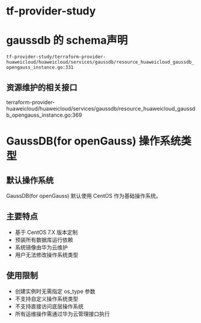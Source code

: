 # tf-provider-study

# gaussdb 的 schema声明

`tf-provider-study/terraform-provider-huaweicloud/huaweicloud/services/gaussdb/resource_huaweicloud_gaussdb_opengauss_instance.go:331`

## 资源维护的相关接口

terraform-provider-huaweicloud/huaweicloud/services/gaussdb/resource_huaweicloud_gaussdb_opengauss_instance.go:369

# GaussDB(for openGauss) 操作系统类型
## 默认操作系统
GaussDB(for openGauss) 默认使用 CentOS 作为基础操作系统。
## 主要特点
- 基于 CentOS 7.X 版本定制
- 预装所有数据库运行依赖
- 系统镜像由华为云维护
- 用户无法修改操作系统类型
## 使用限制
- 创建实例时无需指定 os_type 参数
- 不支持自定义操作系统类型
- 不支持直接访问底层操作系统
- 所有运维操作需通过华为云管理接口执行

